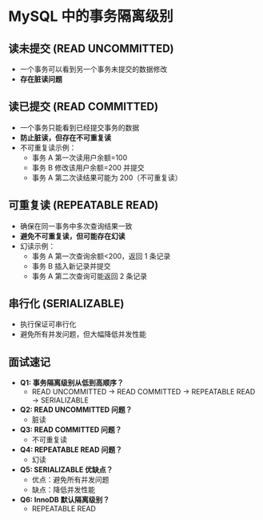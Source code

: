 # MySQL 中的事务隔离级别

## 读未提交 (READ UNCOMMITTED)

- 一个事务可以看到另一个事务未提交的数据修改
- **存在脏读问题**

## 读已提交 (READ COMMITTED)

- 一个事务只能看到已经提交事务的数据
- **防止脏读，但存在不可重复读**
- 不可重复读示例：
  - 事务 A 第一次读用户余额=100
  - 事务 B 修改该用户余额=200 并提交
  - 事务 A 第二次读结果可能为 200（不可重复读）

## 可重复读 (REPEATABLE READ)

- 确保在同一事务中多次查询结果一致
- **避免不可重复读，但可能存在幻读**
- 幻读示例：
  - 事务 A 第一次查询余额<200，返回 1 条记录
  - 事务 B 插入新记录并提交
  - 事务 A 第二次查询可能返回 2 条记录

## 串行化 (SERIALIZABLE)

- 执行保证可串行化
- 避免所有并发问题，但大幅降低并发性能

## 面试速记

- **Q1: 事务隔离级别从低到高顺序？**
  - READ UNCOMMITTED → READ COMMITTED → REPEATABLE READ → SERIALIZABLE
- **Q2: READ UNCOMMITTED 问题？**
  - 脏读
- **Q3: READ COMMITTED 问题？**
  - 不可重复读
- **Q4: REPEATABLE READ 问题？**
  - 幻读
- **Q5: SERIALIZABLE 优缺点？**
  - 优点：避免所有并发问题
  - 缺点：降低并发性能
- **Q6: InnoDB 默认隔离级别？**
  - REPEATABLE READ
